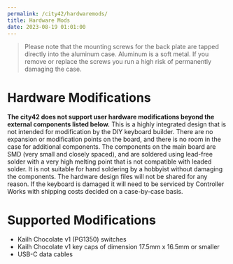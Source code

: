 ```yaml
---
permalink: /city42/hardwaremods/
title: Hardware Mods
date: 2023-08-19 01:01:00
---
```

> Please note that the mounting screws for the back plate are tapped directly into the aluminum case. Aluminum is a soft metal. If you remove or replace the screws you run a high risk of permanently damaging the case.
# Hardware Modifications
**The city42 does not support user hardware modifications beyond the external components listed below.** This is a highly integrated design that is not intended for modification by the DIY keyboard builder. There are no expansion or modification points on the board, and there is no room in the case for additional components. The components on the main board are SMD (very small and closely spaced), and are soldered using lead-free solder with a very high melting point that is not compatible with leaded solder. It is not suitable for hand soldering by a hobbyist without damaging the components. The hardware design files will not be shared for any reason. If the keyboard is damaged it will need to be serviced by Controller Works with shipping costs decided on a case-by-case basis.

# Supported Modifications
* Kailh Chocolate v1 (PG1350) switches
* Kailh Chocolate v1 key caps of dimension 17.5mm x 16.5mm or smaller
* USB-C data cables